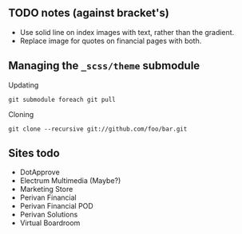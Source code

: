 ## TODO notes (against bracket's)

* Use solid line on index images with text, rather than the gradient.
* Replace image for quotes on financial pages with both.

## Managing the `_scss/theme` submodule

Updating

    git submodule foreach git pull

Cloning

    git clone --recursive git://github.com/foo/bar.git

## Sites todo

* DotApprove
* Electrum Multimedia (Maybe?)
* Marketing Store
* Perivan Financial
* Perivan Financial POD
* Perivan Solutions
* Virtual Boardroom
